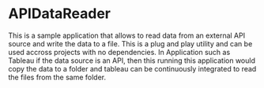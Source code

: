 # APIDataReader
This is a sample application that allows to read data from an external API source and write the data to a file. This is a plug and play utility and can be used accross projects with no dependencies. In Application such as Tableau if the data source is an API, then this running this application would copy the data to a folder and tableau can be continuously integrated to read the files from the same folder.
